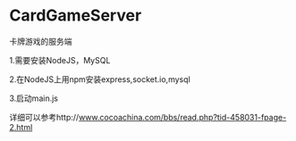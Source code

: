 # CardGameServer
卡牌游戏的服务端

1.需要安装NodeJS，MySQL

2.在NodeJS上用npm安装express,socket.io,mysql

3.启动main.js

详细可以参考http://www.cocoachina.com/bbs/read.php?tid-458031-fpage-2.html
